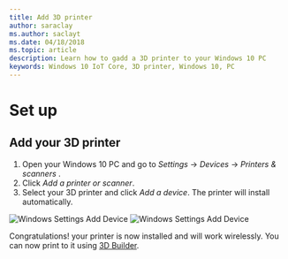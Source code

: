 ```yaml
--- 
title: Add 3D printer
author: saraclay 
ms.author: saclayt 
ms.date: 04/18/2018 
ms.topic: article 
description: Learn how to gadd a 3D printer to your Windows 10 PC
keywords: Windows 10 IoT Core, 3D printer, Windows 10, PC
--- 
```


# Set up

## Add your 3D printer

1. Open your Windows 10 PC and go to _Settings_ -> _Devices_ -> _Printers & scanners_ .
2. Click _Add a printer or scanner_.
3. Select your 3D printer and click _Add a device_. The printer will install automatically.

![Windows Settings Add Device](../media/3dprintserver/add-printer.png)
![Windows Settings Add Device](../media/3dprintserver/add-device.png)

Congratulations! your printer is now installed and will work wirelessly. You can now print to it using [3D Builder](https://developer.microsoft.com/en-us/windows/hardware/3d-print/3d-builder-resources).